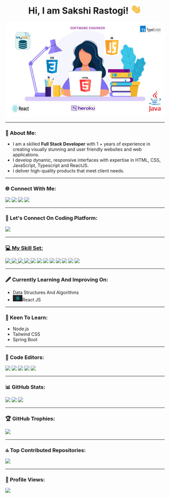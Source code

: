 <h1 align="center">Hi, I am Sakshi Rastogi! <img src="https://github.com/SakshiRastogi1302/SakshiRastogi1302/blob/main/GIFs/wave.gif" width=35px height=30px></h1>

<p align="center"><img src="https://github.com/SakshiRastogi1302/SakshiRastogi1302/blob/main/Images/Image.png" width="600px" height="300px"></p>
<hr></hr>

<!-- About Section - Introduction-->
<h3>💫 About Me:</h3>
<ul>
    <li>I am a skilled <b> Full Stack Developer</b> with 1 + years of experience in creating visually stunning and user friendly websites and web applications. 
    </li>
    <li>I develop dynamic, responsive interfaces with expertise in HTML, CSS, JavaScript, Typescript and ReactJS.</li>
    <li>I deliver high-quality products that meet client needs.</li>
</ul>
<hr></hr>

<!-- Connect With Me Section -- Platforms Where People Can Connect With Me-->
<h3>🌐 Connect With Me:</h3>
<!-- LinkedIn Profile Link -->
<a href="https://linkedin.com/in/sakshi-rastogi-461813173"><img src="https://img.shields.io/badge/-LinkedIn-286dab?style=plastic&logo=linkedin&logoColor=white"></a>
<!-- Telegram Profile Link -->
<a href="https://t.me/Sakshi_Rastogi"><img src="https://img.shields.io/badge/-Telegram-4d1a7f?style=plastic&logo=Telegram&logoColor=white"></a>
<!-- Gmail Account Link -->
<a href="mailto:sakshi.rastogi1302@gmail.com"><img src="https://img.shields.io/badge/-Gmail-c14438?style=plastic&logo=Gmail&logoColor=white"></a>
<!-- Github Profile Link -->
<a href="https://github.com/SakshiRastogi1302/SakshiRastogi1302/issues"><img src="https://img.shields.io/badge/-GitHub-202020?style=plastic&logo=github&logoColor=white"></a>
<hr></hr>

<!-- Coding Platform Account Link-->
<h3>📢 Let's Connect On Coding Platform:</h3>
<a href=""><img src="https://img.shields.io/badge/Leetcode-f5f122.svg?style=plastic&logo=leetcode&logoColor=orange">
<hr></hr>

<!-- Skill Set Section - List Of Technologies That I Have Worked Upon-->
<h3>💻 My Skill Set:</h3>
<a href=""><img src="https://img.shields.io/badge/java-%23ED8B00.svg?style=for-the-badge&logo=openjdk&logoColor=white">
<a href=""><img src="https://img.shields.io/badge/html5-%23E34F26.svg?style=for-the-badge&logo=html5&logoColor=white">
<a href=""><img src="https://img.shields.io/badge/css3-%231572B6.svg?style=for-the-badge&logo=css3&logoColor=white">
<a href=""><img src="https://img.shields.io/badge/javascript-%23323330.svg?style=for-the-badge&logo=javascript&logoColor=%23F7DF1E">
<a href=""><img src="https://img.shields.io/badge/typescript-%23007ACC.svg?style=for-the-badge&logo=typescript&logoColor=white"></a>
<a href=""><img src="https://img.shields.io/badge/react-%2320232a.svg?style=for-the-badge&logo=react&logoColor=%2361DAFB"></a>
<a href=""><img src="https://img.shields.io/badge/mysql-%2300000f.svg?style=for-the-badge&logo=mysql&logoColor=white"></a>
<a href=""><img src="https://img.shields.io/badge/heroku-%23430098.svg?style=for-the-badge&logo=heroku&logoColor=white"></a>
<a href=""><img src="https://img.shields.io/badge/Postman-FF6C37?style=for-the-badge&logo=postman&logoColor=white"></a>
<a href=""><img src="https://img.shields.io/badge/bootstrap-%238511FA.svg?style=for-the-badge&logo=bootstrap&logoColor=white"></a>
<a href=""><img src="https://img.shields.io/badge/Jest-8c3756.svg?style=for-the-badge&logo=jest&logoColor=white"></a>
<a href=""><img src="https://img.shields.io/badge/Git-f55e32.svg?style=for-the-badge&logo=git&logoColor=white"></a>
<hr></hr>

<!-- Currently Learning Section -->
<h3>🖋️ Currently Learning And Improving On:</h3>
<ul>
    <li>Data Structures And Algorithms</li>
    <li><img src="https://github.com/SakshiRastogi1302/SakshiRastogi1302/blob/main/Images/React.png" width="30px" height="20px">React JS</li>
</ul>
<hr></hr>

<!-- Keen To Learn Section -->
<h3>🤖 Keen To Learn:</h3>
<ul>
    <li>Node.js</li>
    <li>Tailwind CSS</li>
    <li>Spring Boot</li>
</ul>
<hr></hr>

<!-- Code Editor Section - List Of Code Editors That I Have Used While Building Projects-->
<h3>📝 Code Editors:</h3>
<a href=""><img src="https://img.shields.io/badge/-Visual%20Studio%20Code-222222?style=flat&logo=visualstudiocode&logoColor=blue"></a>
<a href=""><img src="https://img.shields.io/badge/-Eclipse-232c40?style=flat&logo=eclipse&logoColor=white"></a>
<a href=""><img src="https://img.shields.io/badge/-WebStorm-ffff00?style=flat&logo=webstorm&logoColor=black"></a>
<a href=""><img src="https://img.shields.io/badge/-XCode-ffffff?style=flat&logo=xcode&logoColor=blue"></a>
<a href=""><img src="https://img.shields.io/badge/-Android%20Studio-5b747d?style=flat&logo=androidstudio&logoColor=green"></a>
<hr></hr>

<!-- My GitHub Statistics -->
<h3>📊 GitHub Stats:</h3>
<img src="https://github-readme-stats.vercel.app/api?username=SakshiRastogi1302&theme=dark&hide_border=false&include_all_commits=true&count_private=true">
<img src="https://github-readme-streak-stats.herokuapp.com/?user=SakshiRastogi1302&theme=dark&hide_border=false">
<img src="https://github-readme-stats.vercel.app/api/top-langs/?username=SakshiRastogi1302&theme=dark&hide_border=false&include_all_commits=true&count_private=true&layout=compact">
<hr></hr>

<!-- My GitHub Trophies -->
<h3>🏆 GitHub Trophies:</h3>
<img src="https://github-profile-trophy.vercel.app/?username=SakshiRastogi1302&theme=onestar&no-frame=false&no-bg=true&margin-w=4">
<hr></hr>

<!-- My Top Contributed Repositories -->
<h3>🔝 Top Contributed Repositories:</h3>
<img src="https://github-contributor-stats.vercel.app/api?username=SakshiRastogi1302&limit=5&theme=dark&combine_all_yearly_contributions=true">
<hr></hr>

<!-- My Profile Views -->
<h3>👧 Profile Views:</h3>
<a href="https://visitcount.itsvg.in"><img src="https://visitcount.itsvg.in/api?id=SakshiRastogi1302&icon=0&color=3"></a>
